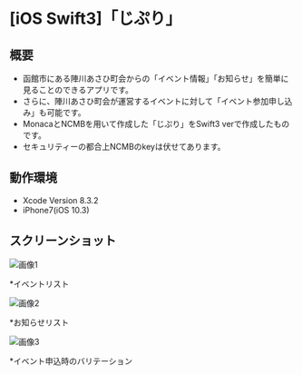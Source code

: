 # [iOS Swift3]「じぷり」

## 概要

* 函館市にある陣川あさひ町会からの「イベント情報」「お知らせ」を簡単に見ることのできるアプリです。
* さらに、陣川あさひ町会が運営するイベントに対して「イベント参加申し込み」も可能です。
* MonacaとNCMBを用いて作成した「じぷり」をSwift3 verで作成したものです。
* セキュリティーの都合上NCMBのkeyは伏せてあります。

## 動作環境

* Xcode Version 8.3.2
* iPhone7(iOS 10.3)

## スクリーンショット

![画像1](/readme-pic/Jipuri_View_Pic00)

*イベントリスト

![画像2](/readme-pic/Jipuri_View_Pic01)

*お知らせリスト

![画像3](/readme-pic/Jipuri_View_Pic02)

*イベント申込時のバリテーション

